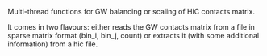 Multi-thread functions for GW balancing or scaling of HiC contacts matrix.

It comes in two flavours: either reads the GW contacts matrix from a file in sparse matrix format (bin_i, bin_j, count) or extracts it (with some additional information) from a hic file.

